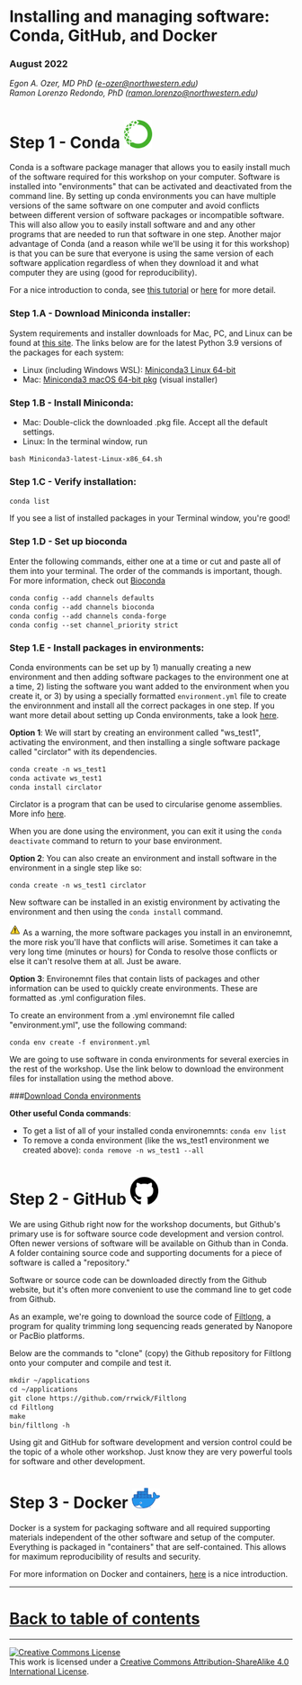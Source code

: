 # Installing and managing software: Conda, GitHub, and Docker

### August 2022

*Egon A. Ozer, MD PhD (<e-ozer@northwestern.edu>)*  
*Ramon Lorenzo Redondo, PhD (<ramon.lorenzo@northwestern.edu>)* 


# Step 1 - Conda <img src="../images/conda.png" width="50"/> 

Conda is a software package manager that allows you to easily install much of the software required for this workshop on your computer. Software is installed into "environments" that can be activated and deactivated from the command line. By setting up conda environments you can have multiple versions of the same software on one computer and avoid conflicts between different version of software packages or incompatible software. This will also allow you to easily install software and and any other programs that are needed to run that software in one step. Another major advantage of Conda (and a reason while we'll be using it for this workshop) is that you can be sure that everyone is using the same version of each software application regardless of when they download it and what computer they are using (good for reproducibility).

For a nice introduction to conda, see [this tutorial](https://towardsdatascience.com/a-guide-to-conda-environments-bc6180fc533) or [here](https://docs.conda.io/projects/conda/en/latest/index.html) for more detail. 

### Step 1.A - Download Miniconda installer:

System requirements and installer downloads for Mac, PC, and Linux can be found at [this site](https://docs.conda.io/en/latest/miniconda.html). The links below are for the latest Python 3.9 versions of the packages for each system:  

* Linux (including Windows WSL): [Miniconda3 Linux 64-bit](https://repo.anaconda.com/miniconda/Miniconda3-latest-Linux-x86_64.sh)  
* Mac: [Miniconda3 macOS 64-bit pkg](https://repo.anaconda.com/miniconda/Miniconda3-py39_4.11.0-MacOSX-x86_64.pkg) (visual installer)


### Step 1.B - Install Miniconda:  

* Mac: Double-click the downloaded .pkg file. Accept all the default settings.
* Linux: In the terminal window, run

```
bash Miniconda3-latest-Linux-x86_64.sh
```

### Step 1.C - Verify installation:

```
conda list
```

If you see a list of installed packages in your Terminal window, you're good!  

### Step 1.D - Set up bioconda

Enter the following commands, either one at a time or cut and paste all of them into your terminal. The order of the commands is important, though. For more information, check out [Bioconda](https://bioconda.github.io/)

```
conda config --add channels defaults
conda config --add channels bioconda
conda config --add channels conda-forge
conda config --set channel_priority strict
```

### Step 1.E - Install packages in environments:

Conda environments can be set up by 1) manually creating a new environment and then adding software packages to the environment one at a time, 2) listing the software you want added to the environment when you create it, or 3) by using a specially formatted `environment.yml` file to create the environnment and install all the correct packages in one step. If you want more detail about setting up Conda environments, take a look [here](https://docs.conda.io/projects/conda/en/latest/user-guide/tasks/manage-environments.html).

**Option 1**: We will start by creating an environment called "ws_test1", activating the environment, and then installing a single software package called "circlator" with its dependencies.

```
conda create -n ws_test1
conda activate ws_test1
conda install circlator
```

Circlator is a program that can be used to circularise genome assemblies. More info [here](https://github.com/sanger-pathogens/circlator).

When you are done using the environment, you can exit it using the `conda deactivate` command to return to your base environment.

**Option 2**: You can also create an environment and install software in the environment in a single step like so:

```
conda create -n ws_test1 circlator
```

New software can be installed in an existig environment by activating the environment and then using the `conda install` command.

<img src="../images/warn.png" width="20"/> As a warning, the more software packages you install in an environemnt, the more risk you'll have that conflicts will arise. Sometimes it can take a very long time (minutes or hours) for Conda to resolve those conflicts or else it can't resolve them at all. Just be aware. 

**Option 3**: Environemnt files that contain lists of packages and other information can be used to quickly create environments. These are formatted as .yml configuration files.

To create an environment from a .yml environemnt file called "environment.yml", use the following command:

```
conda env create -f environment.yml
```

We are going to use software in conda environments for several exercies in the rest of the workshop.  Use the link below to download the environment files for installation using the method above. 

###[Download Conda environments](https://downgit.github.io/#/home?url=https://github.com/NU-CPGME/aku_genomics_workshop_2022/tree/master/conda_environments) 


**Other useful Conda commands**:

* To get a list of all of your installed conda environemnts: `conda env list`
* To remove a conda environment (like the ws_test1 environment we created above): `conda remove -n ws_test1 --all`

# Step 2 - GitHub <img src="../images/github.png" width="50"/> 

We are using Github right now for the workshop documents, but Github's primary use is for software source code development and version control. Often newer versions of software will be available on Github than in Conda. A folder containing source code and supporting documents for a piece of software is called a "repository."

Software or source code can be downloaded directly from the Github website, but it's often more convenient to use the command line to get code from Github.

As an example, we're going to download the source code of [Filtlong](https://github.com/rrwick/Filtlong), a program for quality trimming long sequencing reads generated by Nanopore or PacBio platforms. 

Below are the commands to "clone" (copy) the Github repository for Filtlong onto your computer and compile and test it.

```
mkdir ~/applications
cd ~/applications
git clone https://github.com/rrwick/Filtlong
cd Filtlong
make
bin/filtlong -h
```

Using git and GitHub for software development and version control could be the topic of a whole other workshop. Just know they are very powerful tools for software and other development.

# Step 3 - Docker <img src="../images/docker.png" width="50"/>

Docker is a system for packaging software and all required supporting materials independent of the other software and setup of the computer. Everything is packaged in "containers" that are self-contained. This allows for maximum reproducibility of results and security.

For more information on Docker and containers, [here](https://docs.docker.com/get-started/overview/) is a nice introduction.

---

# [Back to table of contents](../README.md)

---

<a rel="license" href="http://creativecommons.org/licenses/by-sa/4.0/"><img alt="Creative Commons License" style="border-width:0" src="https://i.creativecommons.org/l/by-sa/4.0/88x31.png" /></a><br />This work is licensed under a <a rel="license" href="http://creativecommons.org/licenses/by-sa/4.0/">Creative Commons Attribution-ShareAlike 4.0 International License</a>.